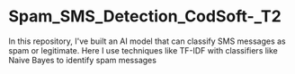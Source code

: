 # Spam_SMS_Detection_CodSoft-_T2
In this repository, I've built an AI model that can classify SMS messages as spam or legitimate. Here I use techniques like TF-IDF with
classifiers like Naive Bayes to identify spam messages
